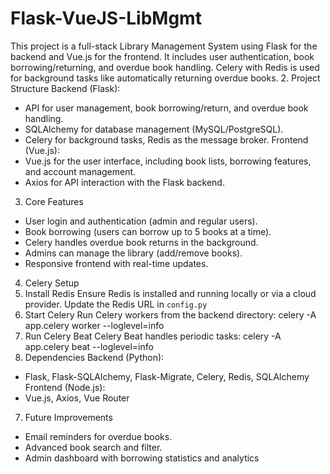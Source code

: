 # Flask-VueJS-LibMgmt
This project is a full-stack Library Management System using Flask for the backend and Vue.js
for the frontend. It includes user authentication, book borrowing/returning, and overdue book
handling. Celery with Redis is used for background tasks like automatically returning overdue
books.
2. Project Structure
Backend (Flask):
- API for user management, book borrowing/return, and overdue book handling.
- SQLAlchemy for database management (MySQL/PostgreSQL).
- Celery for background tasks, Redis as the message broker.
Frontend (Vue.js):
- Vue.js for the user interface, including book lists, borrowing features, and account
management.
- Axios for API interaction with the Flask backend.
3. Core Features
- User login and authentication (admin and regular users).
- Book borrowing (users can borrow up to 5 books at a time).
- Celery handles overdue book returns in the background.
- Admins can manage the library (add/remove books).
- Responsive frontend with real-time updates.
4. Celery Setup
1. Install Redis
 Ensure Redis is installed and running locally or via a cloud provider. Update the Redis URL in
`config.py`
2. Start Celery
 Run Celery workers from the backend directory:
 celery -A app.celery worker --loglevel=info
3. Run Celery Beat
 Celery Beat handles periodic tasks:
 celery -A app.celery beat --loglevel=info
6. Dependencies
Backend (Python):
- Flask, Flask-SQLAlchemy, Flask-Migrate, Celery, Redis, SQLAlchemy
Frontend (Node.js):
- Vue.js, Axios, Vue Router
7. Future Improvements
- Email reminders for overdue books.
- Advanced book search and filter.
- Admin dashboard with borrowing statistics and analytics
